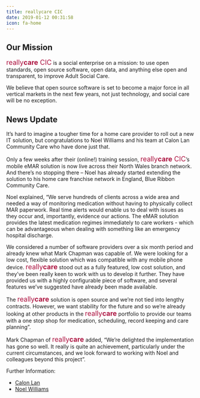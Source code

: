```yaml
---
title: reallycare CIC
date: 2019-01-12 00:31:58
icon: fa-home
---
```

## Our Mission
<span style="font-size: large; color:#ad1340">really<span style="font-weight:bold">care</span> CIC</span> is a social enterprise on a mission: to use open standards, open source software, open data, and anything else open and transparent, to improve Adult Social Care. 

​We believe that open source software is set to become a major force in all vertical ​markets in the next few years, not just technology, and social care will be no exception.

## News Update

It’s hard to imagine a tougher time for a home care provider to roll out a new IT solution, but congratulations to Noel Williams and his team at Calon Lan Community Care who have done just that. 

Only a few weeks after their (online!) training session, <span style="font-size: large; color:#ad1340">really<span style="font-weight:bold">care</span> CIC</span>’s mobile eMAR solution is now live across their North Wales branch network. And there’s no stopping there – Noel has already started extending the solution to his home care franchise network in England, Blue Ribbon Community Care.

Noel explained, “We serve hundreds of clients across a wide area and needed a way of monitoring medication without having to physically collect MAR paperwork. Real time alerts would enable us to deal with issues as they occur and, importantly, evidence our actions. The eMAR solution provides the latest medication regimes immediately to care workers - which can be advantageous when dealing with something like an emergency hospital discharge.

We considered a number of software providers over a six month period and already knew what Mark Chapman was capable of.  We were looking for a low cost, flexible solution which was compatible with any mobile phone device. <span style="font-size: large; color:#ad1340">really<span style="font-weight:bold">care</span></span> stood out as a fully featured, low cost solution, and they’ve been really keen to work with us to develop it further. They have provided us with a highly configurable piece of software, and several features we’ve suggested have already been made available. 

The <span style="font-size: large; color:#ad1340">really<span style="font-weight:bold">care</span></span> solution is open source and we’re not tied into lengthy contracts. However, we want stability for the future and so we’re already looking at other products in the <span style="font-size: large; color:#ad1340">really<span style="font-weight:bold">care</span></span> portfolio to provide our teams with a one stop shop for medication, scheduling, record keeping and care planning”.

Mark Chapman of <span style="font-size: large; color:#ad1340">really<span style="font-weight:bold">care</span></span> added, “We’re delighted the implementation has gone so well. It really is quite an achievement, particularly under the current circumstances, and we look forward to working with Noel and colleagues beyond this project”.

Further Information:
- [Calon Lan](https://www.linkedin.com/company/calon-lan-community-care-ltd)
- [Noel Williams](https://www.linkedin.com/in/noel-williams-77195415b/)
